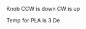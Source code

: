 


Knob
 CCW is down
 CW is up

Temp for PLA is 3 De
<!--stackedit_data:
eyJoaXN0b3J5IjpbMTcyOTEwOTMwNCwxMTg3MTU5Mjk2XX0=
-->